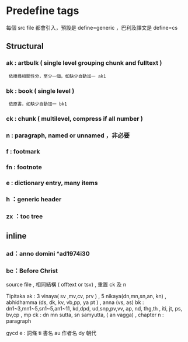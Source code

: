 ﻿# Predefine tags

每個 src file 都會引入，預設是 define=generic ，巴利及譯文是 define=cs

## Structural

### ak : artbulk ( single level grouping chunk and  fulltext )
     依搜尋相關性分，至少一個，如缺少自動加一 ak1

### bk : book   ( single level )
     依原書，如缺少自動加一 bk1

### ck : chunk  ( multilevel, compress if all number ) 
### n  : paragraph, named or unnamed ，非必要
### f   : footmark
### fn : footnote

### e  :  dictionary entry, many items

### h ：generic header
### zx ：toc tree

## inline
### ad：anno domini ^ad1974i30
### bc：Before Christ 

source file , 相同結構 ( offtext or tsv) , 重置 ck 及 n

Tipitaka
   ak :  3 vinaya( sv ,mv,cv, prv )  , 5 nikaya(dn,mn,sn,an, kn) , abhidhamma (ds, dk, kv, vb,pp, ya pt  )  , anna (vs, as)
   bk :  dn1~3,mn1~5,sn1~5,an1~11,   kd,dpd, ud,snp,pv,vv, ap, nd, thg,th , iti, jt, ps, bv,cp , mp
   ck :  dn mn sutta,  sn samyutta, ( an vagga) , chapter
   n  :  paragraph

gycd
  e : 詞條
  ti 書名
  au 作者名
  dy 朝代
  